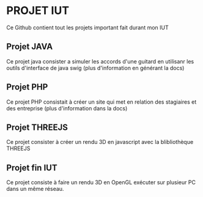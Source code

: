 # PROJET IUT 
Ce Github contient tout les projets important fait durant mon IUT

## Projet JAVA

Ce projet java consister a simuler les accords d'une guitard en utilisanr les outils d'interface de java swig (plus d'information en générant la docs)
## Projet PHP
Ce projet PHP consistait à créer un site qui met en relation des stagiaires et des entreprise (plus d'information dans la docs)
## Projet THREEJS
Ce projet consister à créer un rendu 3D en javascript avec la blibliothèque THREEJS
## Projet fin IUT
Ce projet consiste à faire un rendu 3D en OpenGL exécuter sur plusieur PC dans un même réseau.
